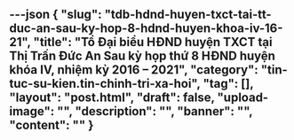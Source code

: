 ---json
{
    "slug": "tdb-hdnd-huyen-txct-tai-tt-duc-an-sau-ky-hop-8-hdnd-huyen-khoa-iv-16-21",
    "title": "Tổ Đại biểu HĐND huyện TXCT tại Thị Trấn Đức An Sau kỳ họp thứ 8 HĐND huyện khóa IV, nhiệm kỳ 2016 – 2021",
    "category": "tin-tuc-su-kien.tin-chinh-tri-xa-hoi",
    "tag": [],
    "layout": "post.html",
    "draft": false,
    "upload-image": "",
    "description": "",
    "banner": "",
    "__content__": ""
}
---
